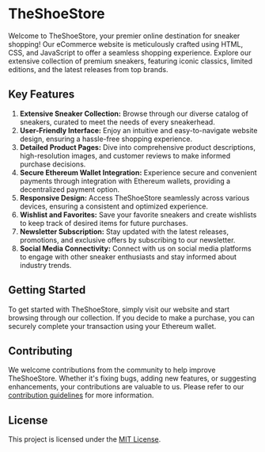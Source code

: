 # TheShoeStore

Welcome to TheShoeStore, your premier online destination for sneaker shopping! Our eCommerce website is meticulously crafted using HTML, CSS, and JavaScript to offer a seamless shopping experience. Explore our extensive collection of premium sneakers, featuring iconic classics, limited editions, and the latest releases from top brands.

## Key Features

1. **Extensive Sneaker Collection:** Browse through our diverse catalog of sneakers, curated to meet the needs of every sneakerhead.
2. **User-Friendly Interface:** Enjoy an intuitive and easy-to-navigate website design, ensuring a hassle-free shopping experience.
3. **Detailed Product Pages:** Dive into comprehensive product descriptions, high-resolution images, and customer reviews to make informed purchase decisions.
4. **Secure Ethereum Wallet Integration:** Experience secure and convenient payments through integration with Ethereum wallets, providing a decentralized payment option.
5. **Responsive Design:** Access TheShoeStore seamlessly across various devices, ensuring a consistent and optimized experience.
6. **Wishlist and Favorites:** Save your favorite sneakers and create wishlists to keep track of desired items for future purchases.
7. **Newsletter Subscription:** Stay updated with the latest releases, promotions, and exclusive offers by subscribing to our newsletter.
8. **Social Media Connectivity:** Connect with us on social media platforms to engage with other sneaker enthusiasts and stay informed about industry trends.

## Getting Started

To get started with TheShoeStore, simply visit our website and start browsing through our collection. If you decide to make a purchase, you can securely complete your transaction using your Ethereum wallet.

## Contributing

We welcome contributions from the community to help improve TheShoeStore. Whether it's fixing bugs, adding new features, or suggesting enhancements, your contributions are valuable to us. Please refer to our [contribution guidelines](CONTRIBUTING.md) for more information.

## License

This project is licensed under the [MIT License](LICENSE).
